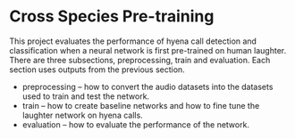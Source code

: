 # Cross Species Pre-training
This project evaluates the performance of hyena call detection and classification when a neural network is first pre-trained on human laughter. There are three subsections, preprocessing, train and evaluation. Each section uses outputs from the previous section.

* preprocessing – how to convert the audio datasets into the datasets used to train and test the network.
* train – how to create baseline networks and how to fine tune the laughter network on hyena calls.
* evaluation – how to evaluate the performance of the network.
